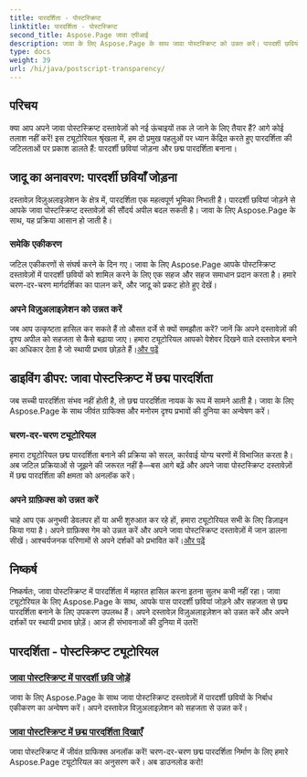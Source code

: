 ```yaml
---
title: पारदर्शिता - पोस्टस्क्रिप्ट
linktitle: पारदर्शिता - पोस्टस्क्रिप्ट
second_title: Aspose.Page जावा एपीआई
description: जावा के लिए Aspose.Page के साथ जावा पोस्टस्क्रिप्ट को उन्नत करें। पारदर्शी छवियों को निर्बाध रूप से एकीकृत करें और मनोरम दृश्यों के लिए जीवंत छद्म पारदर्शिता बनाएं।
type: docs
weight: 39
url: /hi/java/postscript-transparency/
---
```

## परिचय

क्या आप अपने जावा पोस्टस्क्रिप्ट दस्तावेज़ों को नई ऊंचाइयों तक ले जाने के लिए तैयार हैं? आगे कोई तलाश नहीं करें! इस ट्यूटोरियल श्रृंखला में, हम दो प्रमुख पहलुओं पर ध्यान केंद्रित करते हुए पारदर्शिता की जटिलताओं पर प्रकाश डालते हैं: पारदर्शी छवियां जोड़ना और छद्म पारदर्शिता बनाना।

## जादू का अनावरण: पारदर्शी छवियाँ जोड़ना
दस्तावेज़ विज़ुअलाइज़ेशन के क्षेत्र में, पारदर्शिता एक महत्वपूर्ण भूमिका निभाती है। पारदर्शी छवियां जोड़ने से आपके जावा पोस्टस्क्रिप्ट दस्तावेज़ों की सौंदर्य अपील बदल सकती है। जावा के लिए Aspose.Page के साथ, यह प्रक्रिया आसान हो जाती है।

### समेकि एकीकरण
जटिल एकीकरणों से संघर्ष करने के दिन गए। जावा के लिए Aspose.Page आपके पोस्टस्क्रिप्ट दस्तावेज़ों में पारदर्शी छवियों को शामिल करने के लिए एक सहज और सहज समाधान प्रदान करता है। हमारे चरण-दर-चरण मार्गदर्शिका का पालन करें, और जादू को प्रकट होते हुए देखें। 

### अपने विज़ुअलाइज़ेशन को उन्नत करें
 जब आप उत्कृष्टता हासिल कर सकते हैं तो औसत दर्जे से क्यों समझौता करें? जानें कि अपने दस्तावेज़ों की दृश्य अपील को सहजता से कैसे बढ़ाया जाए। हमारा ट्यूटोरियल आपको पेशेवर दिखने वाले दस्तावेज़ बनाने का अधिकार देता है जो स्थायी प्रभाव छोड़ते हैं।[और पढ़ें](./add-transparent-image/)

## डाइविंग डीपर: जावा पोस्टस्क्रिप्ट में छद्म पारदर्शिता
जब सच्ची पारदर्शिता संभव नहीं होती है, तो छद्म पारदर्शिता नायक के रूप में सामने आती है। जावा के लिए Aspose.Page के साथ जीवंत ग्राफिक्स और मनोरम दृश्य प्रभावों की दुनिया का अन्वेषण करें।

### चरण-दर-चरण ट्यूटोरियल
हमारा ट्यूटोरियल छद्म पारदर्शिता बनाने की प्रक्रिया को सरल, कार्रवाई योग्य चरणों में विभाजित करता है। अब जटिल प्रक्रियाओं से जूझने की जरूरत नहीं है—बस आगे बढ़ें और अपने जावा पोस्टस्क्रिप्ट दस्तावेज़ों में छद्म पारदर्शिता की क्षमता को अनलॉक करें।

### अपने ग्राफ़िक्स को उन्नत करें
 चाहे आप एक अनुभवी डेवलपर हों या अभी शुरुआत कर रहे हों, हमारा ट्यूटोरियल सभी के लिए डिज़ाइन किया गया है। अपने ग्राफ़िक्स गेम को उन्नत करें और अपने जावा पोस्टस्क्रिप्ट दस्तावेज़ों में जान डालना सीखें। आश्चर्यजनक परिणामों से अपने दर्शकों को प्रभावित करें।[और पढ़ें](./show-pseudo-transparency/)

## निष्कर्ष
निष्कर्षतः, जावा पोस्टस्क्रिप्ट में पारदर्शिता में महारत हासिल करना इतना सुलभ कभी नहीं रहा। जावा ट्यूटोरियल के लिए Aspose.Page के साथ, आपके पास पारदर्शी छवियां जोड़ने और सहजता से छद्म पारदर्शिता बनाने के लिए उपकरण उपलब्ध हैं। अपने दस्तावेज़ विज़ुअलाइज़ेशन को उन्नत करें और अपने दर्शकों पर स्थायी प्रभाव छोड़ें। आज ही संभावनाओं की दुनिया में उतरें!
## पारदर्शिता - पोस्टस्क्रिप्ट ट्यूटोरियल
### [जावा पोस्टस्क्रिप्ट में पारदर्शी छवि जोड़ें](./add-transparent-image/)
जावा के लिए Aspose.Page के साथ जावा पोस्टस्क्रिप्ट दस्तावेज़ों में पारदर्शी छवियों के निर्बाध एकीकरण का अन्वेषण करें। अपने दस्तावेज़ विज़ुअलाइज़ेशन को सहजता से उन्नत करें।
### [जावा पोस्टस्क्रिप्ट में छद्म पारदर्शिता दिखाएँ](./show-pseudo-transparency/)
जावा पोस्टस्क्रिप्ट में जीवंत ग्राफिक्स अनलॉक करें! चरण-दर-चरण छद्म पारदर्शिता निर्माण के लिए हमारे Aspose.Page ट्यूटोरियल का अनुसरण करें। अब डाउनलोड करो!